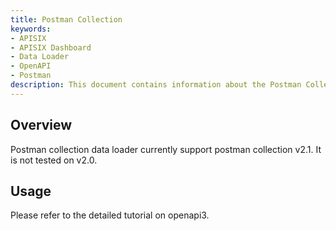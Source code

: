 ```yaml
---
title: Postman Collection
keywords:
- APISIX
- APISIX Dashboard
- Data Loader
- OpenAPI
- Postman
description: This document contains information about the Postman Collection v2.1 data loader.
---
```


<!--
#
# Licensed to the Apache Software Foundation (ASF) under one or more
# contributor license agreements.  See the NOTICE file distributed with
# this work for additional information regarding copyright ownership.
# The ASF licenses this file to You under the Apache License, Version 2.0
# (the "License"); you may not use this file except in compliance with
# the License.  You may obtain a copy of the License at
#
#     http://www.apache.org/licenses/LICENSE-2.0
#
# Unless required by applicable law or agreed to in writing, software
# distributed under the License is distributed on an "AS IS" BASIS,
# WITHOUT WARRANTIES OR CONDITIONS OF ANY KIND, either express or implied.
# See the License for the specific language governing permissions and
# limitations under the License.
#
-->

## Overview

Postman collection data loader currently support postman collection v2.1. It is not tested on v2.0.

## Usage

Please refer to the detailed tutorial on openapi3.
